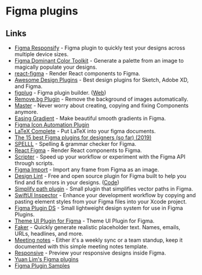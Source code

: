 # Figma plugins

## Links

- [Figma Responsify](https://github.com/brianlovin/figma-responsify) - Figma plugin to quickly test your designs across multiple device sizes.
- [Figma Dominant Color Toolkit](https://github.com/brianlovin/figma-dominant-color-toolkit) - Generate a palette from an image to magically populate your designs.
- [react-figma](https://github.com/ilyalesik/react-figma) - Render React components to Figma.
- [Awesome Design Plugins](https://flawlessapp.io/designplugins) - Best design plugins for Sketch, Adobe XD, and Figma.
- [figplug](https://github.com/rsms/figplug) - Figma plugin builder. ([Web](https://rsms.me/figplug/))
- [Remove.bg Plugin](https://github.com/aaroniker/figma-remove-bg) - Remove the background of images automatically.
- [Master](https://www.figma.com/c/plugin/767721682134156281/Master) - Never worry about creating, copying and fixing Components anymore.
- [Easing Gradient](https://github.com/matchai/figma-easing-gradient) - Make beautiful smooth gradients in Figma.
- [Figma Icon Automation Plugin](https://github.com/leadream/figma-icon-automation)
- [LaTeX Complete](https://github.com/maxkrieger/figma-latex-complete-plugin) - Put LaTeX into your figma documents.
- [The 15 best Figma plugins for designers (so far) (2019)](https://uxdesign.cc/the-15-best-figma-plugins-for-designers-so-far-84332ab1a61)
- [SPELLL](https://spelll.design/) - Spelling & grammar checker for Figma.
- [React Figma](https://github.com/react-figma/react-figma) - Render React components to Figma.
- [Scripter](https://www.figma.com/c/plugin/757836922707087381/Scripter) - Speed up your workflow or experiment with the Figma API through scripts.
- [Figma Import](https://packages.framer.com/package/lily/figma-import) - Import any frame from Figma as an image.
- [Design Lint](https://lintyour.design/) - Free and open source plugin for Figma built to help you find and fix errors in your designs. ([Code](https://github.com/destefanis/design-lint))
- [Simplify path plugin](https://github.com/zserge/figma-simplify-path) - Small plugin that simplifies vector paths in Figma.
- [SwiftUI Inspector](https://www.figma.com/community/plugin/784879032180068427/SwiftUI-Inspector) - Enhance your development workflow by copying and pasting element styles from your Figma files into your Xcode project.
- [Figma Plugin DS](https://github.com/thomas-lowry/figma-plugin-ds) - Small lightweight design system for use in Figma Plugins.
- [Theme UI Plugin for Figma](https://github.com/LekoArts/figma-theme-ui) - Theme UI Plugin for Figma.
- [Faker](https://www.figma.com/community/plugin/833836762121994814/Faker) - Quickly generate realistic placeholder text. Names, emails, URLs, headlines, and more.
- [Meeting notes](https://www.figma.com/community/file/836628128099607728) - Either it's a weekly sync or a team standup, keep it documented with this simple meeting notes template.
- [Responsive](https://www.figma.com/community/plugin/840727678445998968/Responsive) - Preview your responsive designs inside Figma.
- [Yuan Lim's Figma plugins](https://github.com/yuanqing/figma-plugins)
- [Figma Plugin Samples](https://github.com/figma/plugin-samples)
